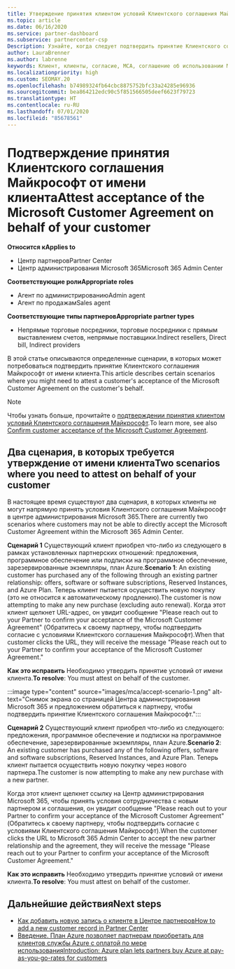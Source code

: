 ```yaml
---
title: Утверждение принятия клиентом условий Клиентского соглашения Майкрософт
ms.topic: article
ms.date: 06/16/2020
ms.service: partner-dashboard
ms.subservice: partnercenter-csp
Description: Узнайте, когда следует подтвердить принятие Клиентского соглашения Майкрософт от имени клиента.
author: LauraBrenner
ms.author: labrenne
keywords: Клиент, клиенты, согласие, MCA, соглашение об использовании Microsoft Cloud, Клиентское соглашение Майкрософт, шаблоны клиентских соглашений, утверждение принятия
ms.localizationpriority: high
ms.custom: SEOMAY.20
ms.openlocfilehash: b74989324fb64cbc8875752bfc33a24285e96936
ms.sourcegitcommit: bea864212edc90c5f851566505deef6623f79723
ms.translationtype: HT
ms.contentlocale: ru-RU
ms.lasthandoff: 07/01/2020
ms.locfileid: "85678561"
---
```

# <a name="attest-acceptance-of-the-microsoft-customer-agreement-on-behalf-of-your-customer"></a><span data-ttu-id="07eff-104">Подтверждение принятия Клиентского соглашения Майкрософт от имени клиента</span><span class="sxs-lookup"><span data-stu-id="07eff-104">Attest acceptance of the Microsoft Customer Agreement on behalf of your customer</span></span>

<span data-ttu-id="07eff-105">**Относится к**</span><span class="sxs-lookup"><span data-stu-id="07eff-105">**Applies to**</span></span>

- <span data-ttu-id="07eff-106">Центр партнеров</span><span class="sxs-lookup"><span data-stu-id="07eff-106">Partner Center</span></span>
- <span data-ttu-id="07eff-107">Центр администрирования Microsoft 365</span><span class="sxs-lookup"><span data-stu-id="07eff-107">Microsoft 365 Admin Center</span></span>

<span data-ttu-id="07eff-108">**Соответствующие роли**</span><span class="sxs-lookup"><span data-stu-id="07eff-108">**Appropriate roles**</span></span>

- <span data-ttu-id="07eff-109">Агент по администрированию</span><span class="sxs-lookup"><span data-stu-id="07eff-109">Admin agent</span></span>
- <span data-ttu-id="07eff-110">Агент по продажам</span><span class="sxs-lookup"><span data-stu-id="07eff-110">Sales agent</span></span>

<span data-ttu-id="07eff-111">**Соответствующие типы партнеров**</span><span class="sxs-lookup"><span data-stu-id="07eff-111">**Appropriate partner types**</span></span>

- <span data-ttu-id="07eff-112">Непрямые торговые посредники, торговые посредники с прямым выставлением счетов, непрямые поставщики.</span><span class="sxs-lookup"><span data-stu-id="07eff-112">Indirect resellers, Direct bill, Indirect providers</span></span>

<span data-ttu-id="07eff-113">В этой статье описываются определенные сценарии, в которых может потребоваться подтвердить принятие Клиентского соглашения Майкрософт от имени клиента.</span><span class="sxs-lookup"><span data-stu-id="07eff-113">This article describes certain scenarios where you might need to attest a customer's acceptance of the Microsoft Customer Agreement on the customer's behalf.</span></span>

>[!NOTE]
><span data-ttu-id="07eff-114">Чтобы узнать больше, прочитайте о [подтверждении принятия клиентом условий Клиентского соглашения Майкрософт](confirm-customer-agreement.md).</span><span class="sxs-lookup"><span data-stu-id="07eff-114">To learn more, see also [Confirm customer acceptance of the Microsoft Customer Agreement](confirm-customer-agreement.md).</span></span>

## <a name="two-scenarios-where-you-need-to-attest-on-behalf-of-your-customer"></a><span data-ttu-id="07eff-115">Два сценария, в которых требуется утверждение от имени клиента</span><span class="sxs-lookup"><span data-stu-id="07eff-115">Two scenarios where you need to attest on behalf of your customer</span></span>

<span data-ttu-id="07eff-116">В настоящее время существуют два сценария, в которых клиенты не могут напрямую принять условия Клиентского соглашения Майкрософт в центре администрирования Microsoft 365.</span><span class="sxs-lookup"><span data-stu-id="07eff-116">There are currently two scenarios where customers may not be able to directly accept the Microsoft Customer Agreement within the Microsoft 365 Admin Center.</span></span>

<span data-ttu-id="07eff-117">**Сценарий 1** Существующий клиент приобрел что-либо из следующего в рамках установленных партнерских отношений: предложения, программное обеспечение или подписки на программное обеспечение, зарезервированные экземпляры, план Azure.</span><span class="sxs-lookup"><span data-stu-id="07eff-117">**Scenario 1**: An existing customer has purchased any of the following through an existing partner relationship: offers, software or software subscriptions, Reserved Instances, and Azure Plan.</span></span> <span data-ttu-id="07eff-118">Теперь клиент пытается осуществить новую покупку (это не относится к автоматическому продлению).</span><span class="sxs-lookup"><span data-stu-id="07eff-118">The customer is now attempting to make any new purchase (excluding auto renewal).</span></span> <span data-ttu-id="07eff-119">Когда этот клиент щелкнет URL-адрес, он увидит сообщение "Please reach out to your Partner to confirm your acceptance of the Microsoft Customer Agreement" (Обратитесь к своему партнеру, чтобы подтвердить согласие с условиями Клиентского соглашения Майкрософт).</span><span class="sxs-lookup"><span data-stu-id="07eff-119">When that customer clicks the URL, they will receive the message "Please reach out to your Partner to confirm your acceptance of the Microsoft Customer Agreement."</span></span>  

<span data-ttu-id="07eff-120">**Как это исправить** Необходимо утвердить принятие условий от имени клиента.</span><span class="sxs-lookup"><span data-stu-id="07eff-120">**To resolve**: You must attest on behalf of the customer.</span></span>

:::image type="content" source="images/mca/accept-scenario-1.png" alt-text="Снимок экрана со страницей Центра администрирования Microsoft 365 и предложением обратиться к партнеру, чтобы подтвердить принятие Клиентского соглашения Майкрософт.":::

<span data-ttu-id="07eff-122">**Сценарий 2** Существующий клиент приобрел что-либо из следующего: предложения, программное обеспечение и подписки на программное обеспечение, зарезервированные экземпляры, план Azure.</span><span class="sxs-lookup"><span data-stu-id="07eff-122">**Scenario 2**: An existing customer has purchased any of the following offers, software and software subscriptions, Reserved Instances, and Azure Plan.</span></span> <span data-ttu-id="07eff-123">Теперь клиент пытается осуществить новую покупку через нового партнера.</span><span class="sxs-lookup"><span data-stu-id="07eff-123">The customer is now attempting to make any new purchase with a new partner.</span></span>

<span data-ttu-id="07eff-124">Когда этот клиент щелкнет ссылку на Центр администрирования Microsoft 365, чтобы принять условия сотрудничества с новым партнером и соглашения, он увидит сообщение "Please reach out to your Partner to confirm your acceptance of the Microsoft Customer Agreement" (Обратитесь к своему партнеру, чтобы подтвердить согласие с условиями Клиентского соглашения Майкрософт).</span><span class="sxs-lookup"><span data-stu-id="07eff-124">When the customer clicks the URL to Microsoft 365 Admin Center to accept the new partner relationship and the agreement, they will receive the message "Please reach out to your Partner to confirm your acceptance of the Microsoft Customer Agreement."</span></span>  

<span data-ttu-id="07eff-125">**Как это исправить** Необходимо утвердить принятие условий от имени клиента.</span><span class="sxs-lookup"><span data-stu-id="07eff-125">**To resolve**: You must attest on behalf of the customer.</span></span>  

## <a name="next-steps"></a><span data-ttu-id="07eff-126">Дальнейшие действия</span><span class="sxs-lookup"><span data-stu-id="07eff-126">Next steps</span></span>

- [<span data-ttu-id="07eff-127">Как добавить новую запись о клиенте в Центре партнеров</span><span class="sxs-lookup"><span data-stu-id="07eff-127">How to add a new customer record in Partner Center</span></span>](add-a-new-customer.md)
- [<span data-ttu-id="07eff-128">Введение. План Azure позволяет партнерам приобретать для клиентов службы Azure с оплатой по мере использования</span><span class="sxs-lookup"><span data-stu-id="07eff-128">Introduction: Azure plan lets partners buy Azure at pay-as-you-go-rates for customers</span></span>](azure-plan-lp.md)

